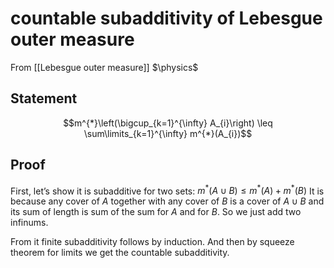 # countable subadditivity of Lebesgue outer measure
From [[Lebesgue outer measure]]
$\physics$
## Statement
$$m^{*}\left(\bigcup_{k=1}^{\infty} A_{i}\right) \leq \sum\limits_{k=1}^{\infty} m^{*}(A_{i})$$

## Proof
First, let’s show it is subadditive for two sets: $m^{*}(A \cup B) \leq m^{*}(A) + m^{*}(B)$
It is because any cover of $A$ together with any cover of $B$ is a cover of $A \cup B$ and its sum of length is sum of the sum for $A$ and for $B$. So we just add two infinums.

From it finite subadditivity follows by induction. And then by squeeze theorem for limits we get the countable subadditivity.